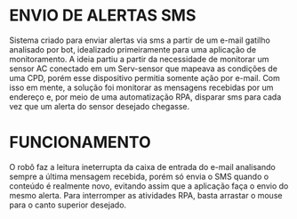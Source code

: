 # ENVIO DE ALERTAS SMS

Sistema criado para enviar alertas via sms a partir de um e-mail gatilho analisado por bot, idealizado primeiramente para uma aplicação de monitoramento. A ideia partiu a partir da necessidade de monitorar um sensor AC conectado em um Serv-sensor que mapeava as condições de uma CPD, porém esse dispositivo permitia somente ação por e-mail. Com isso em mente, a solução foi monitorar as mensagens recebidas por um endereço e, por meio de uma automatização RPA, disparar sms para cada vez que um alerta do sensor desejado chegasse.

# FUNCIONAMENTO

O robô faz a leitura ineterrupta da caixa de entrada do e-mail analisando sempre a última mensagem recebida, porém só envia o SMS quando o conteúdo é realmente novo, evitando assim que a aplicação faça o envio do mesmo alerta. Para interromper as atividades RPA, basta arrastar o mouse para o canto superior desejado.
